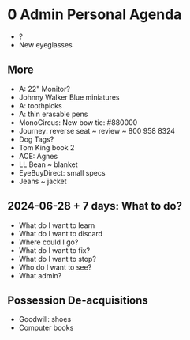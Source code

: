 # 0 Admin Personal Agenda

* ?
* New eyeglasses


## More

* A: 22" Monitor?
* Johnny Walker Blue miniatures
* A: toothpicks
* A: thin erasable pens
* MonoCircus: New bow tie: #880000
* Journey: reverse seat ~ review ~ 800 958 8324
* Dog Tags?
* Tom King book 2
* ACE: Agnes
* LL Bean ~ blanket
* EyeBuyDirect: small specs
* Jeans ~ jacket

## 2024-06-28 + 7 days: What to do?

* What do I want to learn
* What do I want to discard
* Where could I go?
* What do I want to fix?
* What do I want to stop?
* Who do I want to see?
* What admin?

## Possession De-acquisitions

* Goodwill: shoes
* Computer books
